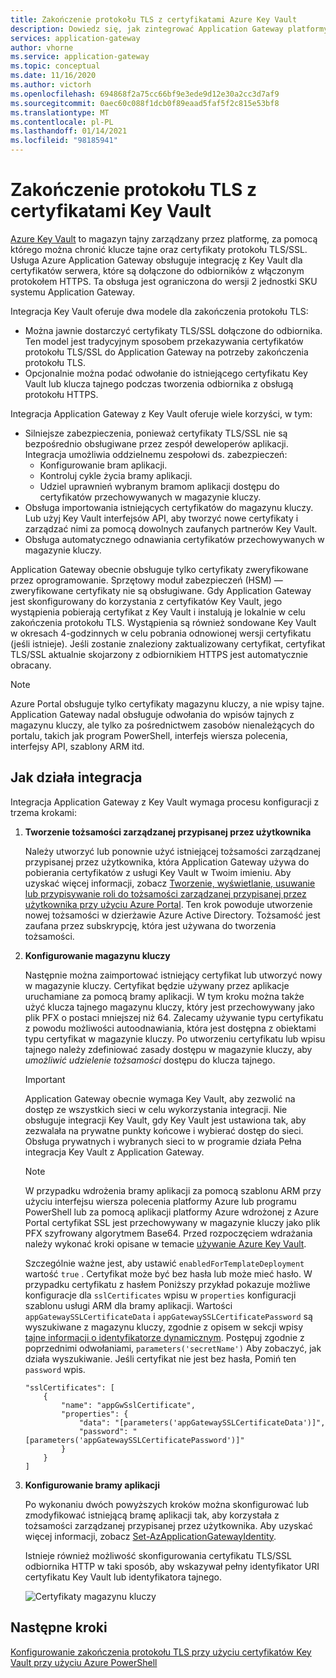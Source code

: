 ```yaml
---
title: Zakończenie protokołu TLS z certyfikatami Azure Key Vault
description: Dowiedz się, jak zintegrować Application Gateway platformy Azure z Key Vault dla certyfikatów serwera, które są dołączone do odbiorników z włączonym protokołem HTTPS.
services: application-gateway
author: vhorne
ms.service: application-gateway
ms.topic: conceptual
ms.date: 11/16/2020
ms.author: victorh
ms.openlocfilehash: 694868f2a75cc66bf9e3ede9d12e30a2cc3d7af9
ms.sourcegitcommit: 0aec60c088f1dcb0f89eaad5faf5f2c815e53bf8
ms.translationtype: MT
ms.contentlocale: pl-PL
ms.lasthandoff: 01/14/2021
ms.locfileid: "98185941"
---
```

# <a name="tls-termination-with-key-vault-certificates"></a>Zakończenie protokołu TLS z certyfikatami Key Vault

[Azure Key Vault](../key-vault/general/overview.md) to magazyn tajny zarządzany przez platformę, za pomocą którego można chronić klucze tajne oraz certyfikaty protokołu TLS/SSL. Usługa Azure Application Gateway obsługuje integrację z Key Vault dla certyfikatów serwera, które są dołączone do odbiorników z włączonym protokołem HTTPS. Ta obsługa jest ograniczona do wersji 2 jednostki SKU systemu Application Gateway.

Integracja Key Vault oferuje dwa modele dla zakończenia protokołu TLS:

- Można jawnie dostarczyć certyfikaty TLS/SSL dołączone do odbiornika. Ten model jest tradycyjnym sposobem przekazywania certyfikatów protokołu TLS/SSL do Application Gateway na potrzeby zakończenia protokołu TLS.
- Opcjonalnie można podać odwołanie do istniejącego certyfikatu Key Vault lub klucza tajnego podczas tworzenia odbiornika z obsługą protokołu HTTPS.

Integracja Application Gateway z Key Vault oferuje wiele korzyści, w tym:

- Silniejsze zabezpieczenia, ponieważ certyfikaty TLS/SSL nie są bezpośrednio obsługiwane przez zespół deweloperów aplikacji. Integracja umożliwia oddzielnemu zespołowi ds. zabezpieczeń:
  * Konfigurowanie bram aplikacji.
  * Kontroluj cykle życia bramy aplikacji.
  * Udziel uprawnień wybranym bramom aplikacji dostępu do certyfikatów przechowywanych w magazynie kluczy.
- Obsługa importowania istniejących certyfikatów do magazynu kluczy. Lub użyj Key Vault interfejsów API, aby tworzyć nowe certyfikaty i zarządzać nimi za pomocą dowolnych zaufanych partnerów Key Vault.
- Obsługa automatycznego odnawiania certyfikatów przechowywanych w magazynie kluczy.

Application Gateway obecnie obsługuje tylko certyfikaty zweryfikowane przez oprogramowanie. Sprzętowy moduł zabezpieczeń (HSM) — zweryfikowane certyfikaty nie są obsługiwane. Gdy Application Gateway jest skonfigurowany do korzystania z certyfikatów Key Vault, jego wystąpienia pobierają certyfikat z Key Vault i instalują je lokalnie w celu zakończenia protokołu TLS. Wystąpienia są również sondowane Key Vault w okresach 4-godzinnych w celu pobrania odnowionej wersji certyfikatu (jeśli istnieje). Jeśli zostanie znaleziony zaktualizowany certyfikat, certyfikat TLS/SSL aktualnie skojarzony z odbiornikiem HTTPS jest automatycznie obracany.

> [!NOTE]
> Azure Portal obsługuje tylko certyfikaty magazynu kluczy, a nie wpisy tajne. Application Gateway nadal obsługuje odwołania do wpisów tajnych z magazynu kluczy, ale tylko za pośrednictwem zasobów nienależących do portalu, takich jak program PowerShell, interfejs wiersza polecenia, interfejsy API, szablony ARM itd. 

## <a name="how-integration-works"></a>Jak działa integracja

Integracja Application Gateway z Key Vault wymaga procesu konfiguracji z trzema krokami:

1. **Tworzenie tożsamości zarządzanej przypisanej przez użytkownika**

   Należy utworzyć lub ponownie użyć istniejącej tożsamości zarządzanej przypisanej przez użytkownika, która Application Gateway używa do pobierania certyfikatów z usługi Key Vault w Twoim imieniu. Aby uzyskać więcej informacji, zobacz [Tworzenie, wyświetlanie, usuwanie lub przypisywanie roli do tożsamości zarządzanej przypisanej przez użytkownika przy użyciu Azure Portal](../active-directory/managed-identities-azure-resources/how-to-manage-ua-identity-portal.md). Ten krok powoduje utworzenie nowej tożsamości w dzierżawie Azure Active Directory. Tożsamość jest zaufana przez subskrypcję, która jest używana do tworzenia tożsamości.

1. **Konfigurowanie magazynu kluczy**

   Następnie można zaimportować istniejący certyfikat lub utworzyć nowy w magazynie kluczy. Certyfikat będzie używany przez aplikacje uruchamiane za pomocą bramy aplikacji. W tym kroku można także użyć klucza tajnego magazynu kluczy, który jest przechowywany jako plik PFX o postaci mniejszej niż 64. Zalecamy używanie typu certyfikatu z powodu możliwości autoodnawiania, która jest dostępna z obiektami typu certyfikat w magazynie kluczy. Po utworzeniu certyfikatu lub wpisu tajnego należy zdefiniować zasady dostępu w magazynie kluczy, aby *umożliwić udzielenie tożsamości* dostępu do klucza tajnego.
   
   > [!IMPORTANT]
   > Application Gateway obecnie wymaga Key Vault, aby zezwolić na dostęp ze wszystkich sieci w celu wykorzystania integracji. Nie obsługuje integracji Key Vault, gdy Key Vault jest ustawiona tak, aby zezwalała na prywatne punkty końcowe i wybierać dostęp do sieci. Obsługa prywatnych i wybranych sieci to w programie działa Pełna integracja Key Vault z Application Gateway. 

   > [!NOTE]
   > W przypadku wdrożenia bramy aplikacji za pomocą szablonu ARM przy użyciu interfejsu wiersza polecenia platformy Azure lub programu PowerShell lub za pomocą aplikacji platformy Azure wdrożonej z Azure Portal certyfikat SSL jest przechowywany w magazynie kluczy jako plik PFX szyfrowany algorytmem Base64. Przed rozpoczęciem wdrażania należy wykonać kroki opisane w temacie [używanie Azure Key Vault](../azure-resource-manager/templates/key-vault-parameter.md). 
   >
   > Szczególnie ważne jest, aby ustawić `enabledForTemplateDeployment` wartość `true` . Certyfikat może być bez hasła lub może mieć hasło. W przypadku certyfikatu z hasłem Poniższy przykład pokazuje możliwe konfiguracje dla `sslCertificates` wpisu w `properties` konfiguracji szablonu usługi ARM dla bramy aplikacji. Wartości `appGatewaySSLCertificateData` i `appGatewaySSLCertificatePassword` są wyszukiwane z magazynu kluczy, zgodnie z opisem w sekcji wpisy [tajne informacji o identyfikatorze dynamicznym](../azure-resource-manager/templates/key-vault-parameter.md#reference-secrets-with-dynamic-id). Postępuj zgodnie z poprzednimi odwołaniami, `parameters('secretName')` Aby zobaczyć, jak działa wyszukiwanie. Jeśli certyfikat nie jest bez hasła, Pomiń ten `password` wpis.
   >   
   > ```
   > "sslCertificates": [
   >     {
   >         "name": "appGwSslCertificate",
   >         "properties": {
   >             "data": "[parameters('appGatewaySSLCertificateData')]",
   >             "password": "[parameters('appGatewaySSLCertificatePassword')]"
   >         }
   >     }
   > ]
   > ```

1. **Konfigurowanie bramy aplikacji**

   Po wykonaniu dwóch powyższych kroków można skonfigurować lub zmodyfikować istniejącą bramę aplikacji tak, aby korzystała z tożsamości zarządzanej przypisanej przez użytkownika. Aby uzyskać więcej informacji, zobacz [Set-AzApplicationGatewayIdentity](/powershell/module/az.network/set-azapplicationgatewayidentity).

   Istnieje również możliwość skonfigurowania certyfikatu TLS/SSL odbiornika HTTP w taki sposób, aby wskazywał pełny identyfikator URI certyfikatu Key Vault lub identyfikatora tajnego.

   ![Certyfikaty magazynu kluczy](media/key-vault-certs/ag-kv.png)

## <a name="next-steps"></a>Następne kroki

[Konfigurowanie zakończenia protokołu TLS przy użyciu certyfikatów Key Vault przy użyciu Azure PowerShell](configure-keyvault-ps.md)
